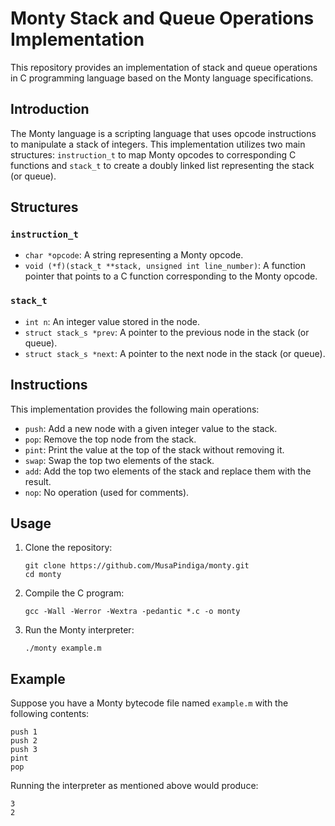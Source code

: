 # Monty Stack and Queue Operations Implementation

This repository provides an implementation of stack and queue operations in C programming language based on the Monty language specifications.

## Introduction

The Monty language is a scripting language that uses opcode instructions to manipulate a stack of integers. This implementation utilizes two main structures: `instruction_t` to map Monty opcodes to corresponding C functions and `stack_t` to create a doubly linked list representing the stack (or queue).

## Structures

### `instruction_t`

- `char *opcode`: A string representing a Monty opcode.
- `void (*f)(stack_t **stack, unsigned int line_number)`: A function pointer that points to a C function corresponding to the Monty opcode.

### `stack_t`

- `int n`: An integer value stored in the node.
- `struct stack_s *prev`: A pointer to the previous node in the stack (or queue).
- `struct stack_s *next`: A pointer to the next node in the stack (or queue).

## Instructions

This implementation provides the following main operations:

- `push`: Add a new node with a given integer value to the stack.
- `pop`: Remove the top node from the stack.
- `pint`: Print the value at the top of the stack without removing it.
- `swap`: Swap the top two elements of the stack.
- `add`: Add the top two elements of the stack and replace them with the result.
- `nop`: No operation (used for comments).

## Usage

1. Clone the repository:

   ```
   git clone https://github.com/MusaPindiga/monty.git
   cd monty
   ```

2. Compile the C program:

   ```
   gcc -Wall -Werror -Wextra -pedantic *.c -o monty
   ```

2. Run the Monty interpreter:

   ```
   ./monty example.m
   ```

## Example

Suppose you have a Monty bytecode file named `example.m` with the following contents:

```
push 1
push 2
push 3
pint
pop
```

Running the interpreter as mentioned above would produce:

```
3
2
```
